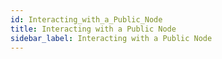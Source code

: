 ```yaml
---
id: Interacting_with_a_Public_Node
title: Interacting with a Public Node
sidebar_label: Interacting with a Public Node
---
```

